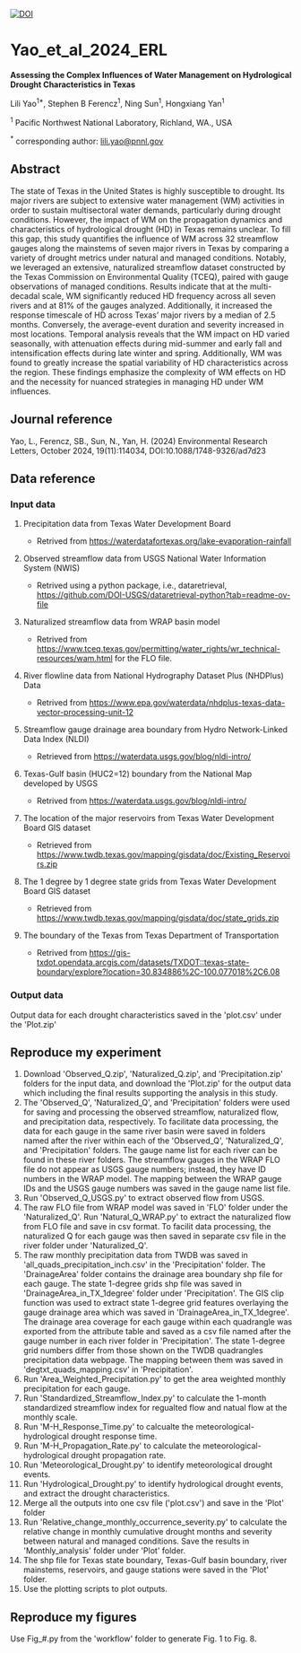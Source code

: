 [![DOI](https://zenodo.org/badge/265254045.svg)](https://zenodo.org/doi/10.5281/zenodo.10442485)

# Yao_et_al_2024_ERL
**Assessing the Complex Influences of Water Management on Hydrological Drought Characteristics in Texas**  
  
Lili Yao<sup>1*</sup>, Stephen B Ferencz<sup>1</sup>, Ning Sun<sup>1</sup>, Hongxiang Yan<sup>1</sup>  
  
<sup>1</sup> Pacific Northwest National Laboratory, Richland, WA., USA  
  
<sup>*</sup> corresponding author: lili.yao@pnnl.gov

## Abstract
The state of Texas in the United States is highly susceptible to drought. Its major rivers are subject to extensive water management (WM) activities in order to sustain multisectoral water demands, particularly during drought conditions. However, the impact of WM on the propagation dynamics and characteristics of hydrological drought (HD) in Texas remains unclear. To fill this gap, this study quantifies the influence of WM across 32 streamflow gauges along the mainstems of seven major rivers in Texas by comparing a variety of drought metrics under natural and managed conditions. Notably, we leveraged an extensive, naturalized streamflow dataset constructed by the Texas Commission on Environmental Quality (TCEQ), paired with gauge observations of managed conditions. Results indicate that at the multi-decadal scale, WM significantly reduced HD frequency across all seven rivers and at 81% of the gauges analyzed. Additionally, it increased the response timescale of HD across Texas’ major rivers by a median of 2.5 months. Conversely, the average-event duration and severity increased in most locations. Temporal analysis reveals that the WM impact on HD varied seasonally, with attenuation effects during mid-summer and early fall and intensification effects during late winter and spring. Additionally, WM was found to greatly increase the spatial variability of HD characteristics across the region. These findings emphasize the complexity of WM effects on HD and the necessity for nuanced strategies in managing HD under WM influences. 

## Journal reference
Yao, L., Ferencz, SB., Sun, N., Yan, H. (2024) Environmental Research Letters, October 2024, 19(11):114034, DOI:10.1088/1748-9326/ad7d23

## Data reference  
### Input data  
1. Precipitation data from Texas Water Development Board
   * Retrived from https://waterdatafortexas.org/lake-evaporation-rainfall

2. Observed streamflow data from USGS National Water Information System (NWIS)
   * Retrived using a python package, i.e., dataretrieval, https://github.com/DOI-USGS/dataretrieval-python?tab=readme-ov-file
    
3. Naturalized streamflow data from WRAP basin model
   * Retrived from https://www.tceq.texas.gov/permitting/water_rights/wr_technical-resources/wam.html for the FLO file.

4. River flowline data from National Hydrography Dataset Plus (NHDPlus) Data
   * Retrived from https://www.epa.gov/waterdata/nhdplus-texas-data-vector-processing-unit-12

6. Streamflow gauge drainage area boundary from Hydro Network-Linked Data Index (NLDI)
   * Retrieved from https://waterdata.usgs.gov/blog/nldi-intro/

8. Texas-Gulf basin (HUC2=12) boundary from the National Map developed by USGS
   * Retrived from https://waterdata.usgs.gov/blog/nldi-intro/
   
10. The location of the major reservoirs from Texas Water Development Board GIS dataset
    * Retrieved from https://www.twdb.texas.gov/mapping/gisdata/doc/Existing_Reservoirs.zip
      
11. The 1 degree by 1 degree state grids from Texas Water Development Board GIS dataset
    * Retrieved from https://www.twdb.texas.gov/mapping/gisdata/doc/state_grids.zip
         
12. The boundary of the Texas from Texas Department of Transportation
    * Retrived from https://gis-txdot.opendata.arcgis.com/datasets/TXDOT::texas-state-boundary/explore?location=30.834886%2C-100.077018%2C6.08

### Output data
Output data for each drought characteristics saved in the 'plot.csv' under the 'Plot.zip'

## Reproduce my experiment
1. Download 'Observed_Q.zip', 'Naturalized_Q.zip', and 'Precipitation.zip' folders for the input data, and download the 'Plot.zip' for the output data which including the final results supporting the analysis in this study.
2. The 'Observed_Q', 'Naturalized_Q', and 'Precipitation' folders were used for saving and processing the observed streamflow, naturalized flow, and precipitation data, respectively. To facilitate data processing, the data for each gauge in the same river basin were saved in folders named after the river within each of the 'Observed_Q', 'Naturalized_Q', and 'Precipitation' folders. The gauge name list for each river can be found in these river folders. The streamflow gauges in the WRAP FLO file do not appear as USGS gauge numbers; instead, they have ID numbers in the WRAP model. The mapping between the WRAP gauge IDs and the USGS gauge numbers was saved in the gauge name list file.
3. Run 'Observed_Q_USGS.py' to extract observed flow from USGS. 
5. The raw FLO file from WRAP model was saved in 'FLO' folder under the 'Naturalized_Q'. Run 'Natural_Q_WRAP.py' to extract the naturalized flow from FLO file and save in csv format. To facilit data processing, the naturalized Q for each gauge was then saved in separate csv file in the river folder under 'Naturalized_Q'.
6. The raw monthly precipitation data from TWDB was saved in 'all_quads_precipitation_inch.csv' in the 'Precipitation' folder. The 'DrainageArea' folder contains the drainage area boundary shp file for each gauge. The state 1-degree grids shp file was saved in 'DrainageArea_in_TX_1degree' folder under 'Precipitation'. The GIS clip function was used to extract state 1-degree grid features overlaying the gauge drainage area which was saved in 'DrainageArea_in_TX_1degree'. The drainage area coverage for each gauge within each quadrangle was exported from the attribute table and saved as a csv file named after the gauge number in each river folder in 'Precipitation'. The state 1-degree grid numbers differ from those shown on the TWDB quadrangles precipitation data webpage. The mapping between them was saved in 'degtxt_quads_mapping.csv' in 'Precipitation'.
7. Run 'Area_Weighted_Precipitation.py' to get the area weighted monthly precipitation for each gauge.
8. Run 'Standardized_Streamflow_Index.py' to calculate the 1-month standardized streamflow index for regualted flow and natual flow at the monthly scale.
10. Run 'M-H_Response_Time.py' to calcualte the meteorological-hydrological drought response time.
11. Run 'M-H_Propagation_Rate.py' to calculate the meteorological-hydrological drought propagation rate.
12. Run 'Meteorological_Drought.py' to identify meteorological drought events.
13. Run 'Hydrological_Drought.py' to identify hydrological drought events, and extract the drought characteristics.
15. Merge all the outputs into one csv file ('plot.csv') and save in the 'Plot' folder
16. Run 'Relative_change_monthly_occurrence_severity.py' to calculate the relative change in monthly cumulative drought months and severity between natural and managed conditions. Save the results in 'Monthly_analysis' folder under 'Plot' folder.
17. The shp file for Texas state boundary, Texas-Gulf basin boundary, river mainstems, reservoirs, and gauge stations were saved in the 'Plot' folder.
18. Use the plotting scripts to plot outputs.

## Reproduce my figures 
Use Fig_#.py from the 'workflow' folder to generate Fig. 1 to Fig. 8.


